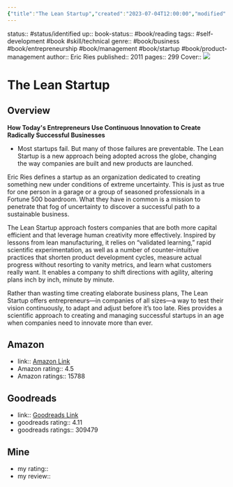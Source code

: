 ```yaml
---
{"title":"The Lean Startup","created":"2023-07-04T12:00:00","modified":"2023-09-20T20:40:18","dg-publish":true,"permalink":"/70-79-self-development/70-books/70-01-technical-skills/the-lean-startup/","dgPassFrontmatter":true,"updated":"2023-09-20T20:40:18"}
---
```



status:: #status/identified 
up:: 
book-status:: #book/reading
tags:: #self-development #book #skill/technical 
genre:: #book/business #book/entrepreneurship #book/management #book/startup #book/product-management
author:: Eric Ries
published:: 2011
pages:: 299
Cover:: ![](https://images-na.ssl-images-amazon.com/images/S/compressed.photo.goodreads.com/books/1416445924i/4898.jpg)



# The Lean Startup

## Overview

**How Today's Entrepreneurs Use Continuous Innovation to Create Radically Successful Businesses**

- Most startups fail. But many of those failures are preventable. The Lean Startup is a new approach being adopted across the globe, changing the way companies are built and new products are launched.

Eric Ries defines a startup as an organization dedicated to creating something new under conditions of extreme uncertainty. This is just as true for one person in a garage or a group of seasoned professionals in a Fortune 500 boardroom. What they have in common is a mission to penetrate that fog of uncertainty to discover a successful path to a sustainable business.

The Lean Startup approach fosters companies that are both more capital efficient and that leverage human creativity more effectively. Inspired by lessons from lean manufacturing, it relies on “validated learning,” rapid scientific experimentation, as well as a number of counter-intuitive practices that shorten product development cycles, measure actual progress without resorting to vanity metrics, and learn what customers really want. It enables a company to shift directions with agility, altering plans inch by inch, minute by minute.

Rather than wasting time creating elaborate business plans, The Lean Startup offers entrepreneurs—in companies of all sizes—a way to test their vision continuously, to adapt and adjust before it’s too late. Ries provides a scientific approach to creating and managing successful startups in an age when companies need to innovate more than ever.

## Amazon

- link:: [Amazon Link](https://www.amazon.com/Lean-Startup-Entrepreneurs-Continuous-Innovation/dp/0307887898)
- Amazon rating:: 4.5
- Amazon ratings:: 15788

## Goodreads

- link:: [Goodreads Link](https://www.goodreads.com/book/show/10127019-the-lean-startup)
- goodreads rating:: 4.11
- goodreads ratings:: 309479

## Mine

- my rating::
- my review::
